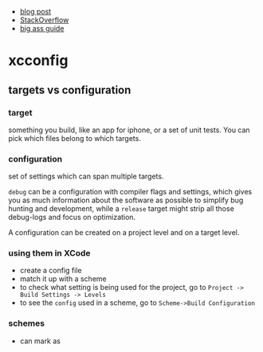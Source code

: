 
* [blog post](http://www.jontolof.com/cocoa/using-xcconfig-files-for-you-xcode-project/)
* [StackOverflow](https://stackoverflow.com/questions/11164876/is-there-a-way-export-xcode-build-settings-to-xcconfig-file/20862973#20862973)
* [big ass guide](https://pewpewthespells.com/blog/xcconfig_guide.html)

# xcconfig

## targets vs configuration

### target

something you build, like an app for iphone, or a set of unit tests. You can pick which files belong to which targets.

### configuration
set of settings which can span multiple targets.

`debug` can be a configuration with compiler flags and settings, which gives you
as much information about the software as possible to simplify bug hunting and
development, while a `release` target might strip all those debug-logs and focus
on optimization.

A configuration can be created on a project level and on a target level.

### using them in XCode
- create a config file
- match it up with a scheme
- to check what setting is being used for the project, go to `Project -> Build Settings -> Levels`
- to see the `config` used in a scheme, go to `Scheme->Build Configuration`

### schemes
* can mark as

